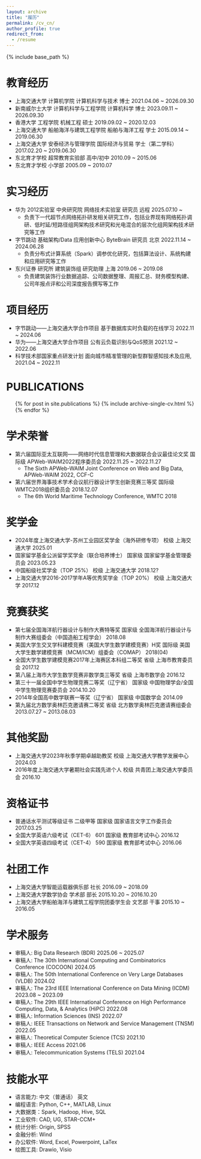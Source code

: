 ```yaml
---
layout: archive
title: "履历"
permalink: /cv_cn/
author_profile: true
redirect_from:
  - /resume
---
```


{% include base_path %}

教育经历
======
* 上海交通大学 计算机学院 计算机科学与技术 博士 2021.04.06 ~ 2026.09.30
* 新南威尔士大学 计算机科学与工程学院 计算机科学 博士 2023.09.11 ~ 2026.09.30
* 香港大学 工程学院 机械工程 硕士 2019.09.02 ~ 2020.12.03
* 上海交通大学 船舶海洋与建筑工程学院 船舶与海洋工程 学士 2015.09.14 ~ 2019.06.30
* 上海交通大学 安泰经济与管理学院 国际经济与贸易 学士（第二学科） 2017.02.20 ~ 2019.06.30
* 东北育才学校 超常教育实验部 高中/初中 2010.09 ~ 2015.06
* 东北育才学校 小学部 2005.09 ~ 2010.07

实习经历
======
* 华为 2012实验室 中央研究院 网络技术实验室 研究员 远程 2025.07.10 ~
  * 负责下一代超节点网络拓扑研发相关研究工作，包括业界现有网络拓扑调研、低时延/短路径组网架构技术研究和光电混合的层次化组网架构技术研究等工作
* 字节跳动 基础架构/Data 应用创新中心 ByteBrain 研究员 北京 2022.11.14 ~ 2024.06.28
  * 负责分布式计算系统（Spark）调参优化研究，包括算法设计、系统构建和应用研究等工作
* 东兴证券 研究所 建筑装饰组 研究助理 上海 2019.06 ~ 2019.08
  * 负责建筑装饰行业数据追踪、公司数据整理、周报汇总、财务模型构建、公司年报点评和公司深度报告撰写等工作

项目经历
======
* 字节跳动——上海交通大学合作项目 基于数据库实时负载的在线学习 2022.11 ~ 2024.06
* 华为——上海交通大学合作项目 公有云负载识别与QoS预测 2021.12 ~ 2022.06
* 科学技术部国家重点研发计划 面向城市精准管理的新型群智感知技术及应用, 2021.04 ~ 2022.11

PUBLICATIONS
======
  <ul>{% for post in site.publications %}
    {% include archive-single-cv.html %}
  {% endfor %}</ul>

学术荣誉
======
* 第六届国际亚太互联网——网络时代信息管理和大数据联合会议最佳论文奖 国际级 APWeb-WAIM2022程序委员会 2022.11.25 ~ 2022.11.27
  * The Sixth APWeb-WAIM Joint Conference on Web and Big Data, APWeb-WAIM 2022, CCF-C
* 第六届世界海事技术学术会议航行器设计学生创新竞赛三等奖 国际级 WMTC2018组织委员会 2018.12.07
  * The 6th World Maritime Technology Conference, WMTC 2018

奖学金
======
* 2024年度上海交通大学-苏州工业园区奖学金（海外研修专项） 校级 上海交通大学 2025.01
* 国家留学基金公派留学奖学金（联合培养博士） 国家级 国家留学基金管理委员会 2023.05.23
* 中国船级社奖学金（TOP 25%） 校级 上海交通大学 2018.12?
* 上海交通大学2016-2017学年A等优秀奖学金（TOP 20%） 校级 上海交通大学 2017.12

竞赛获奖
======
* 第七届全国海洋航行器设计与制作大赛特等奖 国家级 全国海洋航行器设计与制作大赛组委会（中国造船工程学会） 2018.08
* 美国大学生交叉学科建模竞赛（美国大学生数学建模竞赛）H奖 国际级 美国大学生数学建模竞赛（MCM/ICM）组委会（COMAP） 2018(04)
* 全国大学生数学建模竞赛2017年上海赛区本科组二等奖 省级 上海市教育委员会 2017.12
* 第八届上海市大学生数学竞赛非数学类三等奖 省级 上海市数学会 2016.12
* 第三十一届全国中学生物理竞赛二等奖（辽宁省） 国家级 中国物理学会/全国中学生物理竞赛委员会 2014.10.20
* 2014年全国高中数学联赛一等奖（辽宁省） 国家级 中国数学会 2014.09
* 第九届北方数学奥林匹克邀请赛二等奖 省级 北方数学奥林匹克邀请赛组委会 2013.07.27 ~ 2013.08.03

其他奖励
======
* 上海交通大学2023年秋季学期卓越助教奖 校级 上海交通大学教学发展中心 2024.03
* 2016年度上海交通大学暑期社会实践先进个人 校级 共青团上海交通大学委员会 2016.10

资格证书
======
* 普通话水平测试等级证书 二级甲等 国家级 国家语言文字工作委员会 2017.03.25
* 全国大学英语六级考试（CET-6） 601 国家级 教育部考试中心 2016.12
* 全国大学英语四级考试（CET-4） 590 国家级 教育部考试中心 2016.06
  
社团工作
======
* 上海交通大学智能运载器俱乐部 社长 2016.09 ~ 2018.09
* 上海交通大学数学协会 学术部 部长 2015.10.20 ~ 2016.10.20
* 上海交通大学船舶海洋与建筑工程学院团委学生会 文艺部 干事 2015.10 ~ 2016.05

学术服务
======
* 审稿人: Big Data Research (BDR) 2025.06 ~ 2025.07
* 审稿人: The 30th International Computing and Combinatorics Conference (COCOON) 2024.05
* 审稿人: The 50th International Conference on Very Large Databases (VLDB) 2024.02
* 审稿人: The 23rd IEEE International Conference on Data Mining (ICDM) 2023.08 ~ 2023.09
* 审稿人: The 29th IEEE International Conference on High Performance Computing, Data, & Analytics (HiPC) 2022.08
* 审稿人: Information Sciences (INS) 2022.07
* 审稿人: IEEE Transactions on Network and Service Management (TNSM) 2022.05
* 审稿人: Theoretical Computer Science (TCS) 2021.10
* 审稿人: IEEE Access 2021.06
* 审稿人: Telecommunication Systems (TELS) 2021.04

技能水平
======
* 语言能力: 中文（普通话） 英文
* 编程语言: Python, C++, MATLAB, Linux
* 大数据类：Spark, Hadoop, Hive, SQL
* 工业软件: CAD, UG, STAR-CCM+
* 统计分析: Origin, SPSS
* 金融分析: Wind
* 办公软件: Word, Excel, Powerpoint, LaTex
* 绘图工具: Drawio, Visio

